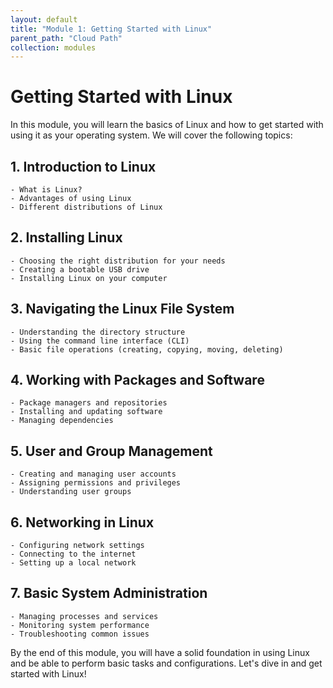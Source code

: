 ```yaml
---
layout: default
title: "Module 1: Getting Started with Linux"
parent_path: "Cloud Path"
collection: modules
---
```


# Getting Started with Linux

In this module, you will learn the basics of Linux and how to get started with using it as your operating system. We will cover the following topics:

## 1. Introduction to Linux
    - What is Linux?
    - Advantages of using Linux
    - Different distributions of Linux

## 2. Installing Linux
    - Choosing the right distribution for your needs
    - Creating a bootable USB drive
    - Installing Linux on your computer

## 3. Navigating the Linux File System
    - Understanding the directory structure
    - Using the command line interface (CLI)
    - Basic file operations (creating, copying, moving, deleting)

## 4. Working with Packages and Software
    - Package managers and repositories
    - Installing and updating software
    - Managing dependencies

## 5. User and Group Management
    - Creating and managing user accounts
    - Assigning permissions and privileges
    - Understanding user groups

## 6. Networking in Linux
    - Configuring network settings
    - Connecting to the internet
    - Setting up a local network

## 7. Basic System Administration
    - Managing processes and services
    - Monitoring system performance
    - Troubleshooting common issues

By the end of this module, you will have a solid foundation in using Linux and be able to perform basic tasks and configurations. Let's dive in and get started with Linux!